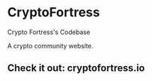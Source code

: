 # CryptoFortress
Crypto Fortress's Codebase

A crypto community website. 

## Check it out: cryptofortress.io
